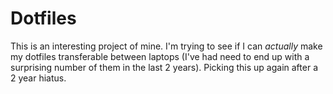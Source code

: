 # Dotfiles

This is an interesting project of mine.  I'm trying to see if I can _actually_
make my dotfiles transferable between laptops (I've had need to end up with a
surprising number of them in the last 2 years). Picking this up again after a 2
year hiatus.
